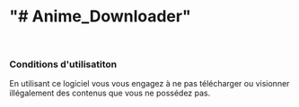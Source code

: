 <h1>"# Anime_Downloader"</h1>
<br/>
<h3> Conditions d'utilisatiton </h3>
<p>En utilisant ce logiciel vous vous engagez à ne pas télécharger ou visionner illégalement des contenus que vous ne possédez pas.</p>
